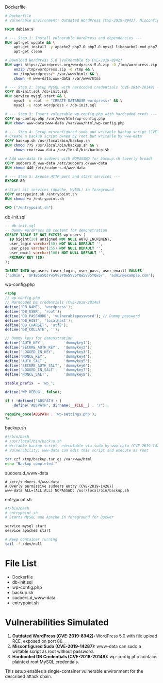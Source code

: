 Dockerfile
```Dockerfile
# Dockerfile
# Vulnerable Environment: Outdated WordPress (CVE-2019-8942), Misconfigured Sudo (CVE-2019-14287), Hardcoded DB creds (CVE-2018-20148)

FROM debian:9

# --- Step 1: Install vulnerable WordPress and dependencies ---
RUN apt-get update && \
    apt-get install -y apache2 php7.0 php7.0-mysql libapache2-mod-php7.0 wget unzip mariadb-server sudo && \
    apt-get clean

# Download WordPress 5.0 (vulnerable to CVE-2019-8942)
RUN wget https://wordpress.org/wordpress-5.0.zip -O /tmp/wordpress.zip && \
    unzip /tmp/wordpress.zip -d /tmp && \
    mv /tmp/wordpress/* /var/www/html/ && \
    chown -R www-data:www-data /var/www/html

# --- Step 2: Setup MySQL with hardcoded credentials (CVE-2018-20148) ---
COPY db-init.sql /db-init.sql
RUN service mysql start && \
    mysql -u root -e "CREATE DATABASE wordpress;" && \
    mysql -u root wordpress < /db-init.sql

# --- Step 3: Insert vulnerable wp-config.php with hardcoded creds ---
COPY wp-config.php /var/www/html/wp-config.php
RUN chown www-data:www-data /var/www/html/wp-config.php

# --- Step 4: Setup misconfigured sudo and writable backup script (CVE-2019-14287) ---
# Create a backup script owned by root but writable by www-data
COPY backup.sh /usr/local/bin/backup.sh
RUN chmod 775 /usr/local/bin/backup.sh && \
    chown root:www-data /usr/local/bin/backup.sh

# Add www-data to sudoers with NOPASSWD for backup.sh (overly broad)
COPY sudoers.d_www-data /etc/sudoers.d/www-data
RUN chmod 440 /etc/sudoers.d/www-data

# --- Step 5: Expose HTTP port and start services ---
EXPOSE 80

# Start all services (Apache, MySQL) in foreground
COPY entrypoint.sh /entrypoint.sh
RUN chmod +x /entrypoint.sh

CMD ["/entrypoint.sh"]
```

db-init.sql
```sql
-- db-init.sql
-- Dummy WordPress DB content for demonstration
CREATE TABLE IF NOT EXISTS wp_users (
  ID bigint(20) unsigned NOT NULL AUTO_INCREMENT,
  user_login varchar(60) NOT NULL DEFAULT '',
  user_pass varchar(255) NOT NULL DEFAULT '',
  user_email varchar(100) NOT NULL DEFAULT '',
  PRIMARY KEY (ID)
);

INSERT INTO wp_users (user_login, user_pass, user_email) VALUES
('admin', '$P$B5u5QJYw5Vv5YQw5Vv5YQw5Vv5YQw5/', 'admin@example.com');
```

wp-config.php
```php
<?php
// wp-config.php
// Hardcoded DB credentials (CVE-2018-20148)
define('DB_NAME', 'wordpress');
define('DB_USER', 'root');
define('DB_PASSWORD', 'vulnerablepassword'); // Dummy password
define('DB_HOST', 'localhost');
define('DB_CHARSET', 'utf8');
define('DB_COLLATE', '');

// Dummy keys for demonstration
define('AUTH_KEY',         'dummykey1');
define('SECURE_AUTH_KEY',  'dummykey2');
define('LOGGED_IN_KEY',    'dummykey3');
define('NONCE_KEY',        'dummykey4');
define('AUTH_SALT',        'dummykey5');
define('SECURE_AUTH_SALT', 'dummykey6');
define('LOGGED_IN_SALT',   'dummykey7');
define('NONCE_SALT',       'dummykey8');

$table_prefix  = 'wp_';

define('WP_DEBUG', false);

if ( !defined('ABSPATH') )
    define('ABSPATH', dirname(__FILE__) . '/');

require_once(ABSPATH . 'wp-settings.php');
?>
```

backup.sh
```bash
#!/bin/bash
# /usr/local/bin/backup.sh
# Writable backup script, executable via sudo by www-data (CVE-2019-14287)
# Vulnerability: www-data can edit this script and execute as root

tar czf /tmp/backup.tar.gz /var/www/html
echo "Backup completed."
```

sudoers.d_www-data
```text
# /etc/sudoers.d/www-data
# Overly permissive sudoers entry (CVE-2019-14287)
www-data ALL=(ALL:ALL) NOPASSWD: /usr/local/bin/backup.sh
```

entrypoint.sh
```bash
#!/bin/bash
# entrypoint.sh
# Starts MySQL and Apache in foreground for Docker

service mysql start
service apache2 start

# Keep container running
tail -f /dev/null
```

# File List

- Dockerfile
- db-init.sql
- wp-config.php
- backup.sh
- sudoers.d_www-data
- entrypoint.sh

# Vulnerabilities Simulated

1. **Outdated WordPress (CVE-2019-8942):** WordPress 5.0 with file upload RCE, exposed on port 80.
2. **Misconfigured Sudo (CVE-2019-14287):** www-data can sudo a writable script as root without password.
3. **Hardcoded DB Credentials (CVE-2018-20148):** wp-config.php contains plaintext root MySQL credentials.

This setup enables a single-container vulnerable environment for the described attack chain.